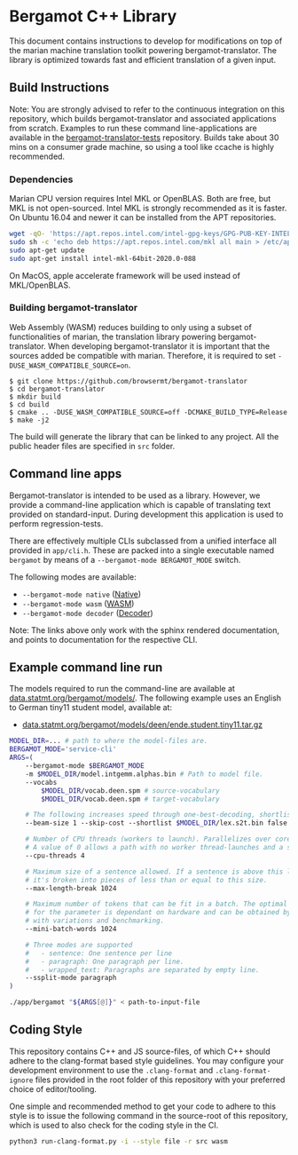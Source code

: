 # Bergamot C++ Library

This document contains instructions to develop for modifications on top of the
marian machine translation toolkit powering bergamot-translator. The library is
optimized towards fast and efficient translation of a given input.

## Build Instructions

Note: You are strongly advised to refer to the continuous integration on this
repository, which builds bergamot-translator and associated applications from
scratch. Examples to run these command line-applications are available in the
[bergamot-translator-tests](https://github.com/browsermt/bergamot-translator-tests)
repository. Builds take about 30 mins on a consumer grade machine, so using a
tool like ccache is highly recommended.

### Dependencies 

Marian CPU version requires Intel MKL or OpenBLAS. Both are free, but MKL is
not open-sourced. Intel MKL is strongly recommended as it is faster. On Ubuntu
16.04 and newer it can be installed from the APT repositories.

```bash
wget -qO- 'https://apt.repos.intel.com/intel-gpg-keys/GPG-PUB-KEY-INTEL-SW-PRODUCTS-2019.PUB' | sudo apt-key add -
sudo sh -c 'echo deb https://apt.repos.intel.com/mkl all main > /etc/apt/sources.list.d/intel-mkl.list'
sudo apt-get update
sudo apt-get install intel-mkl-64bit-2020.0-088
```
On MacOS, apple accelerate framework will be used instead of MKL/OpenBLAS.


### Building bergamot-translator

Web Assembly (WASM) reduces building to only using a subset of functionalities
of marian, the translation library powering bergamot-translator. When
developing bergamot-translator it is important that the sources added be
compatible with marian.  Therefore, it is required to set
`-DUSE_WASM_COMPATIBLE_SOURCE=on`.

```
$ git clone https://github.com/browsermt/bergamot-translator
$ cd bergamot-translator
$ mkdir build
$ cd build
$ cmake .. -DUSE_WASM_COMPATIBLE_SOURCE=off -DCMAKE_BUILD_TYPE=Release
$ make -j2 
```

The build will generate the library that can be linked to any project. All the
public header files are specified in `src` folder.

## Command line apps

Bergamot-translator is intended to be used as a library. However, we provide a
command-line application which is capable of translating text provided on
standard-input. During development this application is used to perform
regression-tests.

There are effectively multiple CLIs subclassed from a unified interface all
provided in `app/cli.h`. These are packed into a single executable named
`bergamot` by means of a `--bergamot-mode BERGAMOT_MODE` switch. 

The following modes are available:

* `--bergamot-mode native` ([Native](./api/classmarian_1_1bergamot_1_1app_1_1Decoder.html#exhale-class-classmarian-1-1bergamot-1-1app-1-1decoder))
* `--bergamot-mode wasm`    ([WASM](./api/classmarian_1_1bergamot_1_1app_1_1WASM.html#exhale-class-classmarian-1-1bergamot-1-1app-1-1wasm))
* `--bergamot-mode decoder` ([Decoder](./api/classmarian_1_1bergamot_1_1app_1_1Decoder.html#exhale-class-classmarian-1-1bergamot-1-1app-1-1decoder))

Note: The links above only work with the sphinx rendered documentation, and points to documentation for the respective CLI.

## Example command line run

The models required to run the command-line are available at
[data.statmt.org/bergamot/models/](http://data.statmt.org/bergamot/models/).
The following example uses an English to German tiny11 student model, available
at:

* [data.statmt.org/bergamot/models/deen/ende.student.tiny11.tar.gz](http://data.statmt.org/bergamot/models/deen/ende.student.tiny11.tar.gz)

```bash
MODEL_DIR=... # path to where the model-files are.
BERGAMOT_MODE='service-cli'
ARGS=(
    --bergamot-mode $BERGAMOT_MODE
    -m $MODEL_DIR/model.intgemm.alphas.bin # Path to model file.
    --vocabs 
        $MODEL_DIR/vocab.deen.spm # source-vocabulary
        $MODEL_DIR/vocab.deen.spm # target-vocabulary

    # The following increases speed through one-best-decoding, shortlist and quantization.
    --beam-size 1 --skip-cost --shortlist $MODEL_DIR/lex.s2t.bin false --int8shiftAlphaAll 

    # Number of CPU threads (workers to launch). Parallelizes over cores and improves speed.
    # A value of 0 allows a path with no worker thread-launches and a single-thread.
    --cpu-threads 4

    # Maximum size of a sentence allowed. If a sentence is above this length,
    # it's broken into pieces of less than or equal to this size.
    --max-length-break 1024  

    # Maximum number of tokens that can be fit in a batch. The optimal value 
    # for the parameter is dependant on hardware and can be obtained by running
    # with variations and benchmarking.
    --mini-batch-words 1024 

    # Three modes are supported
    #   - sentence: One sentence per line
    #   - paragraph: One paragraph per line.
    #   - wrapped_text: Paragraphs are separated by empty line.
    --ssplit-mode paragraph 
)

./app/bergamot "${ARGS[@]}" < path-to-input-file

```


## Coding Style

This repository contains C++ and JS source-files, of which C++ should adhere to
the clang-format based style guidelines. You may configure your development
environment to use the `.clang-format` and `.clang-format-ignore` files
provided in the root folder of this repository with your preferred choice of
editor/tooling.

One simple and recommended method to get your code to adhere to this style is
to issue the following command in the source-root of this repository, which is
used to also check for the coding style in the CI.

```bash
python3 run-clang-format.py -i --style file -r src wasm
```
